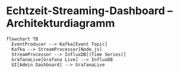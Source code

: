 # Echtzeit-Streaming-Dashboard – Architekturdiagramm

```mermaid
flowchart TB
  EventProducer --> Kafka[Event Topic]
  Kafka --> StreamProcessor[Node.js]
  StreamProcessor --> InfluxDB[(Time Series)]
  GrafanaLive[Grafana Live] --> InfluxDB
  UI[Admin Dashboard] --> GrafanaLive
```
